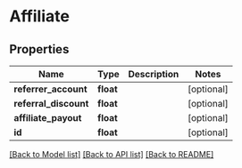 # Affiliate

## Properties
Name | Type | Description | Notes
------------ | ------------- | ------------- | -------------
**referrer_account** | **float** |  | [optional] 
**referral_discount** | **float** |  | [optional] 
**affiliate_payout** | **float** |  | [optional] 
**id** | **float** |  | [optional] 

[[Back to Model list]](../README.md#documentation-for-models) [[Back to API list]](../README.md#documentation-for-api-endpoints) [[Back to README]](../README.md)



